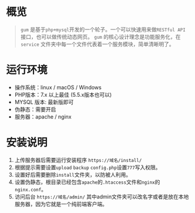 # 概览
> `gum` 是基于`php+mysql`开发的一个轮子。一个可以快速用来做`RESTful API` 接口，也可以做传统动态网页。 `gum`  的核心设计理念是功能服务化，在`service` 文件夹中每一个文件代表着一个服务模块，简单清晰明了。

# 运行环境

- 操作系统：linux / macOS / Windows
- PHP版本：7.x 以上最佳 (5.5.x版本也可以)
- MYSQL 版本: 最新版即可
- 伪静态：需要开启
- 服务器：apache / nginx

# 安装说明

1. 上传服务器后需要运行安装程序 `https://域名/install/`
2. 根据提示需要设置`upload` `backup` `config.php`设置`777`写入权限。
3. 设置好后需要删除`install`文件夹，以防被人利用。
4. 设置伪静态，根目录已经包含`apache`的`.htaccess`文件和`nginx`的`nginx.conf`。
5. 访问后台 `https://域名/admin/` 其中admin文件夹可以改名字或者是放在本地服务器，因为它就是一个纯前端客户端。


